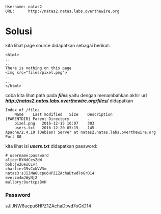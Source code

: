 ```
Username: natas2
URL:      http://natas2.natas.labs.overthewire.org
```
# Solusi
kita lihat page source didapatkan sebagai berikut:
```
<html>
..
..
There is nothing on this page
<img src="files/pixel.png">
..
..
</html>
```
coba kita lihat path pada ***files*** yaitu dengan menambahkan akhir url ***http://natas2.natas.labs.overthewire.org/files/*** didapatkan
```
Index of /files
	Name	Last modified	Size	Description
[PARENTDIR]	Parent Directory	 	-	 
	pixel.png	2016-12-15 16:07	303	 
	users.txt	2016-12-20 05:15	145	 
Apache/2.4.10 (Debian) Server at natas2.natas.labs.overthewire.org Port 80
```
kita lihat isi ***users.txt*** didapatkan password:
```
# username:password
alice:BYNdCesZqW
bob:jw2ueICLvT
charlie:G5vCxkVV3m
natas3:sJIJNW6ucpu6HPZ1ZAchaDtwd7oGrD14
eve:zo4mJWyNj2
mallory:9urtcpzBmH
```
### Password
sJIJNW6ucpu6HPZ1ZAchaDtwd7oGrD14